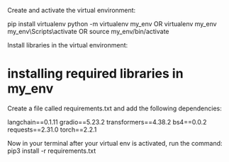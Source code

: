 Create and activate the virtual environment:

pip install virtualenv
python -m virtualenv my_env OR virtualenv my_env
my_env\Scripts\activate OR source my_env/bin/activate

Install libraries in the virtual environment:

# installing required libraries in my_env

Create a file called requirements.txt and add the following dependencies:

langchain==0.1.11
gradio==5.23.2
transformers==4.38.2
bs4==0.0.2
requests==2.31.0
torch==2.2.1

Now in your terminal after your virtual env is activated, run the command:
pip3 install -r requirements.txt
